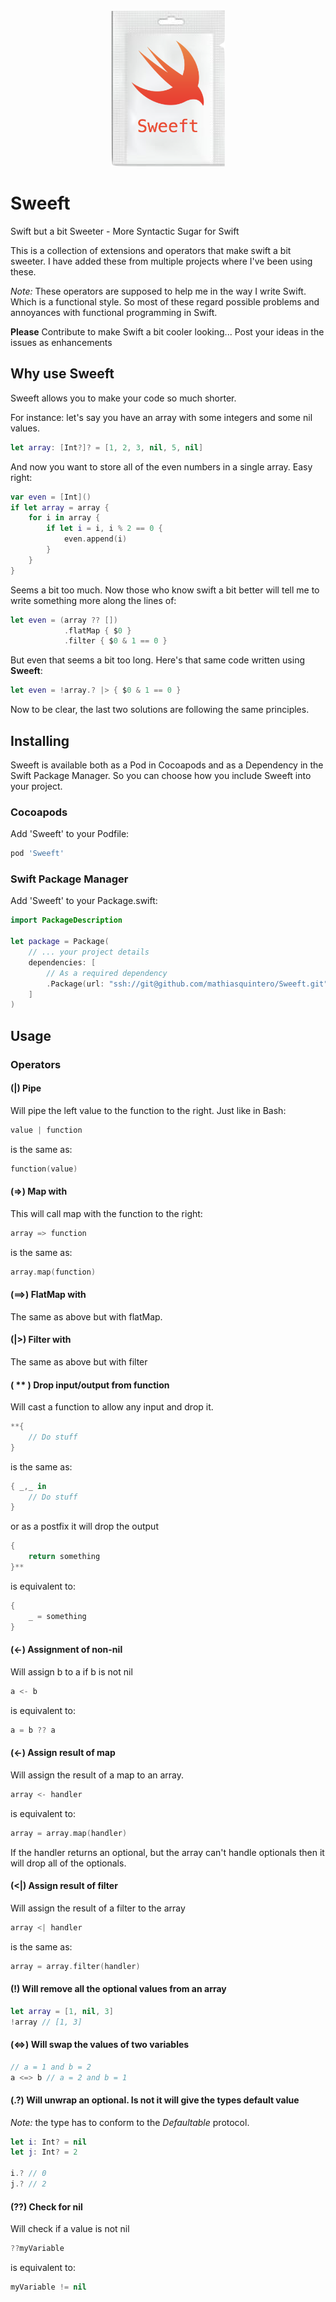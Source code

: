 <div style="text-align:center;"><img src="https://raw.githubusercontent.com/mathiasquintero/Sweeft/master/logo.png" height=250></div>


# Sweeft
Swift but a bit Sweeter - More Syntactic Sugar for Swift

This is a collection of extensions and operators that make swift a bit sweeter. I have added these from multiple projects where I've been using these.

*Note:* These operators are supposed to help me in the way I write Swift. Which is a functional style.
So most of these regard possible problems and annoyances with functional programming in Swift.

**Please** Contribute to make Swift a bit cooler looking... Post your ideas in the issues as enhancements

## Why use Sweeft

Sweeft allows you to make your code so much shorter.

For instance: let's say you have an array with some integers and some nil values.

```Swift
let array: [Int?]? = [1, 2, 3, nil, 5, nil]
```

And now you want to store all of the even numbers in a single array. Easy right:

```Swift
var even = [Int]()
if let array = array {
    for i in array {
        if let i = i, i % 2 == 0 {
            even.append(i)
        }
    }
}
```

Seems a bit too much.
Now those who know swift a bit better will tell me to write something more along the lines of:

```Swift
let even = (array ?? [])
            .flatMap { $0 }
            .filter { $0 & 1 == 0 }
```

But even that seems a bit too long. Here's that same code written using **Sweeft**:

```Swift
let even = !array.? |> { $0 & 1 == 0 }
```

Now to be clear, the last two solutions are following the same principles.

## Installing

Sweeft is available both as a Pod in Cocoapods and as a Dependency in the Swift Package Manager. So you can choose how you include Sweeft into your project.

### Cocoapods

Add 'Sweeft' to your Podfile:

```ruby
pod 'Sweeft'
```

### Swift Package Manager

Add 'Sweeft' to your Package.swift:

```Swift
import PackageDescription

let package = Package(
    // ... your project details
    dependencies: [
        // As a required dependency
        .Package(url: "ssh://git@github.com/mathiasquintero/Sweeft.git", majorVersion: 0)
    ]
)
```

## Usage

### Operators

#### (|) Pipe

Will pipe the left value to the function to the right. Just like in Bash:

```Swift
value | function
```

is the same as:

```Swift
function(value)
```

#### (=>) Map with

This will call map with the function to the right:

```Swift
array => function
```

is the same as:

```Swift
array.map(function)
```

#### (==>) FlatMap with

The same as above but with flatMap.

#### (|>) Filter with

The same as above but with filter

#### ( ** ) Drop input/output from function

Will cast a function to allow any input and drop it.

```Swift
**{
    // Do stuff
}
```

is the same as:

```Swift
{ _,_ in
    // Do stuff
}
```

or as a postfix it will drop the output

```Swift
{
    return something
}**
```

is equivalent to:

```Swift
{
    _ = something
}
```

#### (<-) Assignment of non-nil

Will assign b to a if b is not nil

```Swift
a <- b
```

is equivalent to:

```Swift
a = b ?? a
```

#### (<-) Assign result of map

Will assign the result of a map to an array.

```Swift
array <- handler
```

is equivalent to:

```Swift
array = array.map(handler)
```

If the handler returns an optional, but the array can't handle optionals then it will drop all of the optionals.

#### (<|) Assign result of filter

Will assign the result of a filter to the array

```Swift
array <| handler
```

is the same as:

```Swift
array = array.filter(handler)
```

#### (!) Will remove all the optional values from an array

```Swift
let array = [1, nil, 3]
!array // [1, 3]
```

#### (<=>) Will swap the values of two variables

```Swift
// a = 1 and b = 2
a <=> b // a = 2 and b = 1
```

#### (.?) Will unwrap an optional. Is not it will give the types default value

*Note:* the type has to conform to the *Defaultable* protocol.

```Swift
let i: Int? = nil
let j: Int? = 2

i.? // 0
j.? // 2
```

#### (??) Check for nil

Will check if a value is not nil


```Swift
??myVariable
```

is equivalent to:


```Swift
myVariable != nil
```
